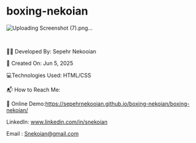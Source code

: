 # boxing-nekoian

![Uploading Screenshot (7).png…]()

<br>


👨‍💻 Developed By: Sepehr Nekooian

📅 Created On: Jun 5, 2025

💻Technologies Used: HTML/CSS 

📬 How to Reach Me:


🔗 Online Demo:https://sepehrnekooian.github.io/boxing-nekoian/boxing-nekoian/

LinkedIn: www.linkedin.com/in/snekoian

Email : Snekoian@gmail.com
